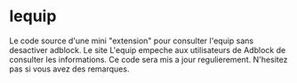 # lequip

Le code source d'une mini "extension" pour consulter l'equip sans desactiver adblock.
Le site L'equip empeche aux utilisateurs de Adblock de consulter les informations. Ce code sera mis a jour regulierement. N'hesitez pas si vous avez des remarques.
